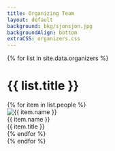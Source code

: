 ```yaml
---
title: Organizing Team
layout: default
background: bkg/sjonsjon.jpg
backgroundAlign: bottom
extraCSS: organizers.css
---
```


{% for list in site.data.organizers %}
<h1>{{ list.title }}</h1>
<div class="organizers-list">
{% for item in list.people %}
<div class="organizer-box">
	<img src="{{ '/assets/images/organizers/' | append: item.imgname | relative_url }}" alt="{{ item.name }}">
	<div class="organizer-name">{{ item.name }}</div>
	<div class="fl">{{ item.title }}</div>
</div>
{% endfor %}
</div>
{% endfor %}
